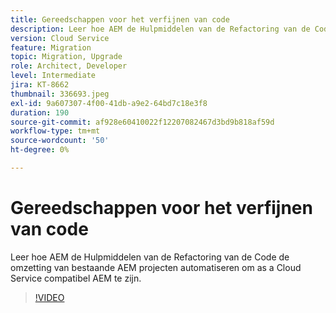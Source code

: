 ```yaml
---
title: Gereedschappen voor het verfijnen van code
description: Leer hoe AEM de Hulpmiddelen van de Refactoring van de Code de omzetting van bestaande AEM projecten automatiseren om as a Cloud Service compatibel AEM te zijn.
version: Cloud Service
feature: Migration
topic: Migration, Upgrade
role: Architect, Developer
level: Intermediate
jira: KT-8662
thumbnail: 336693.jpeg
exl-id: 9a607307-4f00-41db-a9e2-64bd7c18e3f8
duration: 190
source-git-commit: af928e60410022f12207082467d3bd9b818af59d
workflow-type: tm+mt
source-wordcount: '50'
ht-degree: 0%

---
```


# Gereedschappen voor het verfijnen van code

Leer hoe AEM de Hulpmiddelen van de Refactoring van de Code de omzetting van bestaande AEM projecten automatiseren om as a Cloud Service compatibel AEM te zijn.

>[!VIDEO](https://video.tv.adobe.com/v/336693?quality=12&learn=on)

